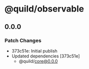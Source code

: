 # @quild/observable

## 0.0.0

### Patch Changes

- 373c51e: Initial publish
- Updated dependencies [373c51e]
  - @quild/core@0.0.0
